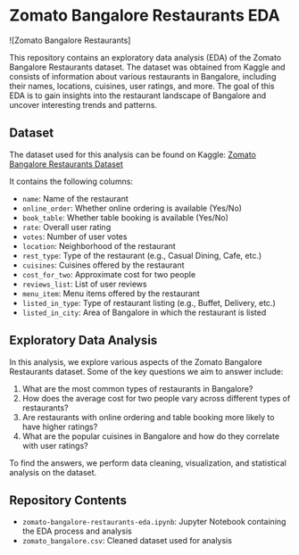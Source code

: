 # Zomato Bangalore Restaurants EDA

![Zomato Bangalore Restaurants]

This repository contains an exploratory data analysis (EDA) of the Zomato Bangalore Restaurants dataset. The dataset was obtained from Kaggle and consists of information about various restaurants in Bangalore, including their names, locations, cuisines, user ratings, and more. The goal of this EDA is to gain insights into the restaurant landscape of Bangalore and uncover interesting trends and patterns.

## Dataset

The dataset used for this analysis can be found on Kaggle: [Zomato Bangalore Restaurants Dataset](https://www.kaggle.com/himanshupoddar/zomato-bangalore-restaurants)

It contains the following columns:

- `name`: Name of the restaurant
- `online_order`: Whether online ordering is available (Yes/No)
- `book_table`: Whether table booking is available (Yes/No)
- `rate`: Overall user rating
- `votes`: Number of user votes
- `location`: Neighborhood of the restaurant
- `rest_type`: Type of the restaurant (e.g., Casual Dining, Cafe, etc.)
- `cuisines`: Cuisines offered by the restaurant
- `cost_for_two`: Approximate cost for two people
- `reviews_list`: List of user reviews
- `menu_item`: Menu items offered by the restaurant
- `listed_in_type`: Type of restaurant listing (e.g., Buffet, Delivery, etc.)
- `listed_in_city`: Area of Bangalore in which the restaurant is listed

## Exploratory Data Analysis

In this analysis, we explore various aspects of the Zomato Bangalore Restaurants dataset. Some of the key questions we aim to answer include:

1. What are the most common types of restaurants in Bangalore?
2. How does the average cost for two people vary across different types of restaurants?
3. Are restaurants with online ordering and table booking more likely to have higher ratings?
4. What are the popular cuisines in Bangalore and how do they correlate with user ratings?

To find the answers, we perform data cleaning, visualization, and statistical analysis on the dataset.

## Repository Contents

- `zomato-bangalore-restaurants-eda.ipynb`: Jupyter Notebook containing the EDA process and analysis
- `zomato_bangalore.csv`: Cleaned dataset used for analysis
